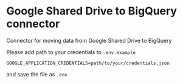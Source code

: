 # Google Shared Drive to BigQuery connector
Connector for moving data from Google Shared Drive to BigQuery


Please add path to your credentials to `.env.example`
```
GOOGLE_APPLICATION_CREDENTIALS=path/to/your/credentials.json
```
and save the file as `.env`
